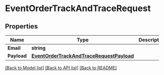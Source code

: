 # EventOrderTrackAndTraceRequest

## Properties

Name | Type | Description | Notes
------------ | ------------- | ------------- | -------------
**Email** | **string** |  | [optional] 
**Payload** | [**EventOrderTrackAndTraceRequestPayload**](EventOrderTrackAndTraceRequest_payload.md) |  | [optional] 

[[Back to Model list]](../README.md#documentation-for-models) [[Back to API list]](../README.md#documentation-for-api-endpoints) [[Back to README]](../README.md)


